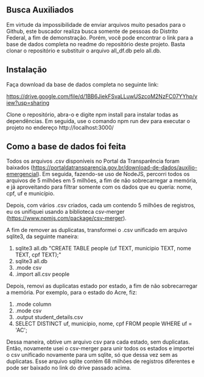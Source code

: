 ## Busca Auxiliados

Em virtude da impossibilidade de enviar arquivos muito pesados para o Github, este buscador realiza busca somente de pessoas do Distrito Federal, a fim de demonstração. Porém, você pode encontrar o link para a base de dados completa no readme do repositório deste projeto. Basta clonar o repositório e substituir o arquivo all_df.db pelo all.db.

## Instalação

Faça download da base de dados completa no seguinte link:

https://drive.google.com/file/d/1BB6JiekFSvaLLuwUSzcoM2NzFC07YYhp/view?usp=sharing

Clone o repositório, abra-o e digite npm install para instalar todas as dependências. Em seguida, use o comando npm run dev para executar o projeto no endereço http://localhost:3000/

## Como a base de dados foi feita

Todos os arquivos .csv disponíveis no Portal da Transparência foram baixados (https://portaldatransparencia.gov.br/download-de-dados/auxilio-emergencial). Em seguida, fazendo-se uso de NodeJS, percorri todos os arquivos de 5 milhões em 5 milhões, a fim de não sobrecarregar a memória, e já aproveitando para filtrar somente com os dados que eu queria: nome, cpf, uf e município.

Depois, com vários .csv criados, cada um contendo 5 milhões de registros, eu os unifiquei usando a biblioteca csv-merger (https://www.npmjs.com/package/csv-merger).

A fim de remover as duplicatas, transformei o .csv unificado em arquivo sqlite3, da seguinte maneira:

1. sqlite3 all.db "CREATE TABLE people (uf TEXT, municipio TEXT, nome TEXT, cpf TEXT);"
2. sqlite3 all.db
3. .mode csv
4. .import all.csv people

Depois, removi as duplicatas estado por estado, a fim de não sobrecarregar a memória. Por exemplo, para o estado do Acre, fiz:

1. .mode column
2. .mode csv
3. .output student_details.csv
4. SELECT DISTINCT uf, municipio, nome, cpf FROM people WHERE uf = 'AC';

Dessa maneira, obtive um arquivo csv para cada estado, sem duplicatas. Então, novamente usei o csv-merger para unir todos os estados e importei o csv unificado novamente para um sqlite, só que dessa vez sem as duplicatas. Esse arquivo sqlite contém 68 milhões de registros diferentes e pode ser baixado no link do drive passado acima.